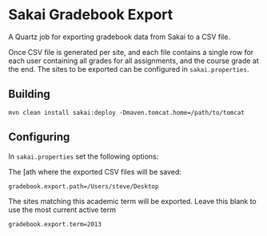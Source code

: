 # Sakai Gradebook Export
A Quartz job for exporting gradebook data from Sakai to a CSV file.

Once CSV file is generated per site, and each file contains a single row for each user containing all grades for all assignments, and the course grade at the end. The sites to be exported can be configured in ``sakai.properties``.

## Building
```
mvn clean install sakai:deploy -Dmaven.tomcat.home=/path/to/tomcat
```

## Configuring

In ``sakai.properties`` set the following options:

The [ath where the exported CSV files will be saved:
```
gradebook.export.path=/Users/steve/Desktop
```

The sites matching this academic term will be exported. Leave this blank to use the most current active term
```
gradebook.export.term=2013
```
